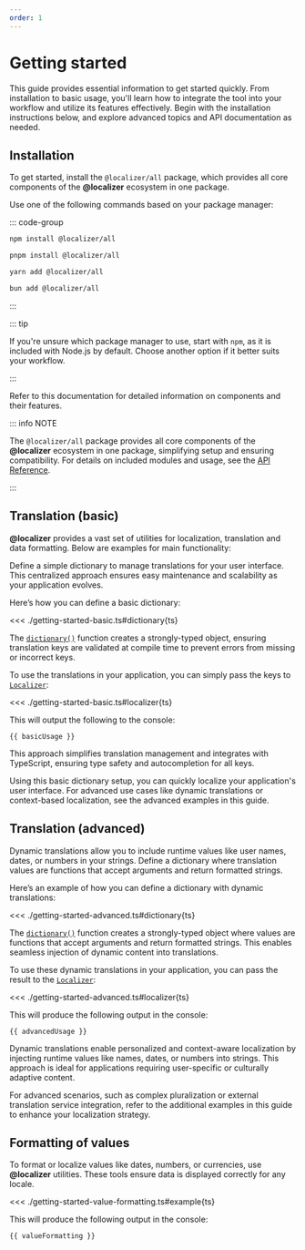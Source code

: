 ```yaml
---
order: 1
---
```


# Getting started

<script setup>
  import basicUsage from './getting-started-basic';
  import advancedUsage from './getting-started-advanced';
  import valueFormatting from './getting-started-value-formatting';
</script>

This guide provides essential information to get started quickly. From installation to basic usage, you'll learn how to integrate the tool into your workflow and utilize its features effectively. Begin with the installation instructions below, and explore advanced topics and API documentation as needed.

## Installation

To get started, install the `@localizer/all` package, which provides all core components of the **@localizer** ecosystem in one package.

Use one of the following commands based on your package manager:

::: code-group

```sh [npm]
npm install @localizer/all
```

```sh [pnpm]
pnpm install @localizer/all
```

```sh [yarn]
yarn add @localizer/all
```

```sh [bun]
bun add @localizer/all
```

:::

::: tip

If you're unsure which package manager to use, start with `npm`, as it is included with Node.js by default. Choose another option if it better suits your workflow.

:::

Refer to this documentation for detailed information on components and their features.

::: info NOTE

The `@localizer/all` package provides all core components of the **@localizer** ecosystem in one package, simplifying setup and ensuring compatibility. For details on included modules and usage, see the [API Reference](../api/index.md).

:::

## Translation (basic) <Badge type="warning" text="experimental" />

**@localizer** provides a vast set of utilities for localization, translation and data formatting. Below are examples for main functionality:

Define a simple dictionary to manage translations for your user interface. This centralized approach ensures easy maintenance and scalability as your application evolves.

Here’s how you can define a basic dictionary:

<<< ./getting-started-basic.ts#dictionary{ts}

The [`dictionary()`](../api/_localizer/translate/dictionary/index.md) function creates a strongly-typed object, ensuring translation keys are validated at compile time to prevent errors from missing or incorrect keys.

To use the translations in your application, you can simply pass the keys to [`Localizer`](./localizer.md):

<<< ./getting-started-basic.ts#localizer{ts}

This will output the following to the console:

```console-vue
{{ basicUsage }}
```

This approach simplifies translation management and integrates with TypeScript, ensuring type safety and autocompletion for all keys.

Using this basic dictionary setup, you can quickly localize your application's user interface. For advanced use cases like dynamic translations or context-based localization, see the advanced examples in this guide.

## Translation (advanced) <Badge type="warning" text="experimental" />

Dynamic translations allow you to include runtime values like user names, dates, or numbers in your strings. Define a dictionary where translation values are functions that accept arguments and return formatted strings.

Here’s an example of how you can define a dictionary with dynamic translations:

<<< ./getting-started-advanced.ts#dictionary{ts}

The [`dictionary()`](../api/_localizer/translate/dictionary/index.md) function creates a strongly-typed object where values are functions that accept arguments and return formatted strings. This enables seamless injection of dynamic content into translations.

To use these dynamic translations in your application, you can pass the result to the [`Localizer`](./localizer.md):

<<< ./getting-started-advanced.ts#localizer{ts}

This will produce the following output in the console:

```console-vue
{{ advancedUsage }}
```

Dynamic translations enable personalized and context-aware localization by injecting runtime values like names, dates, or numbers into strings. This approach is ideal for applications requiring user-specific or culturally adaptive content.

For advanced scenarios, such as complex pluralization or external translation service integration, refer to the additional examples in this guide to enhance your localization strategy.

## Formatting of values

To format or localize values like dates, numbers, or currencies, use **@localizer** utilities. These tools ensure data is displayed correctly for any locale.

<<< ./getting-started-value-formatting.ts#example{ts}

This will produce the following output in the console:

```console-vue
{{ valueFormatting }}
```
